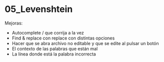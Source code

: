 # 05_Levenshtein

Mejoras:

- Autocomplete / que corrija a la vez 
- Find & replace con replace con distintas opciones 
- Hacer que se abra archivo no editable y que se edite al pulsar un botón
- El contexto de las palabras que están mal
- La línea donde está la palabra incorrecta
